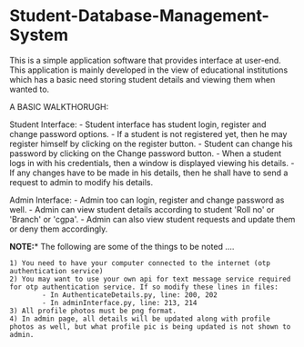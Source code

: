 # Student-Database-Management-System

This is a simple application software that provides interface at user-end. This application is mainly developed in the view of educational institutions which has a basic need 
storing student details and viewing them when wanted to. 

A BASIC WALKTHORUGH:

Student Interface:
    - Student interface has student login, register and change password options.
    - If a student is not registered yet, then he may register himself by clicking on the register button.
    - Student can change his password by clicking on the Change password button.
    - When a student logs in with his credentials, then a window is displayed viewing his details.
    - If any changes have to be made in his details, then he shall have to send a request to admin to modify his details.

Admin Interface:
    - Admin too can login, register and change password as well.
    - Admin can view student details according to student 'Roll no' or 'Branch' or 'cgpa'.
    - Admin can also view student requests and update them or deny them accordingly.


**NOTE:***
The following are some of the things to be noted ....

    1) You need to have your computer connected to the internet (otp authentication service)
    2) You may want to use your own api for text message service required for otp authentication service. If so modify these lines in files:
            - In AuthenticateDetails.py, line: 200, 202
            - In adminInterface.py, line: 213, 214
    3) All profile photos must be png format.
    4) In admin page, all details will be updated along with profile photos as well, but what profile pic is being updated is not shown to admin.
